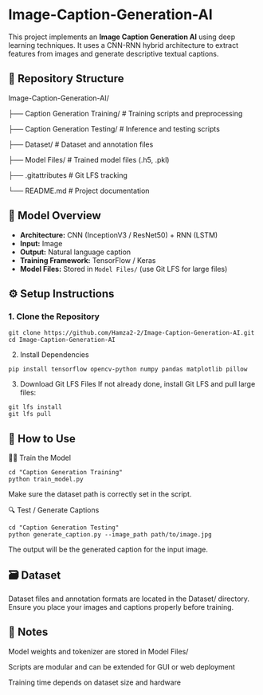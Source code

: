 # Image-Caption-Generation-AI

This project implements an **Image Caption Generation AI** using deep learning techniques. It uses a CNN-RNN hybrid architecture to extract features from images and generate descriptive textual captions.


## 📁 Repository Structure
Image-Caption-Generation-AI/

├── Caption Generation Training/ # Training scripts and preprocessing

├── Caption Generation Testing/ # Inference and testing scripts

├── Dataset/ # Dataset and annotation files

├── Model Files/ # Trained model files (.h5, .pkl)

├── .gitattributes # Git LFS tracking

└── README.md # Project documentation

## 🧠 Model Overview

- **Architecture:** CNN (InceptionV3 / ResNet50) + RNN (LSTM)
- **Input:** Image
- **Output:** Natural language caption
- **Training Framework:** TensorFlow / Keras
- **Model Files:** Stored in `Model Files/` (use Git LFS for large files)


## ⚙️ Setup Instructions

### 1. Clone the Repository

```
git clone https://github.com/Hamza2-2/Image-Caption-Generation-AI.git
cd Image-Caption-Generation-AI
```
2. Install Dependencies
```
pip install tensorflow opencv-python numpy pandas matplotlib pillow
```

3. Download Git LFS Files
If not already done, install Git LFS and pull large files:
```
git lfs install
git lfs pull
```

## 🚀 How to Use

🏋️‍♂️ Train the Model
```
cd "Caption Generation Training"
python train_model.py
```
Make sure the dataset path is correctly set in the script.

🔍 Test / Generate Captions
```
cd "Caption Generation Testing"
python generate_caption.py --image_path path/to/image.jpg
```
The output will be the generated caption for the input image.

## 🗃️ Dataset

Dataset files and annotation formats are located in the Dataset/ directory. Ensure you place your images and captions properly before training.

## 📌 Notes

Model weights and tokenizer are stored in Model Files/

Scripts are modular and can be extended for GUI or web deployment

Training time depends on dataset size and hardware
